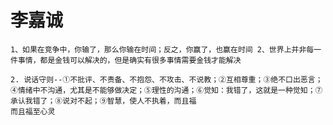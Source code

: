 # 李嘉诚


    1、如果在竞争中，你输了，那么你输在时间；反之，你赢了，也赢在时间 2、世界上并非每一件事情，都是金钱可以解决的，但是确实有很多事情需要金钱才能解决
    
    2. 说话守则--①不批评、不责备、不抱怨、不攻击、不说教；②互相尊重；③绝不口出恶言；④情绪中不沟通，尤其是不能够做决定；⑤理性的沟通；⑥觉知：我错了，这就是一种觉知；⑦承认我错了；⑧说对不起；⑨智慧，使人不执着，而且福
    而且福至心灵
    
    
